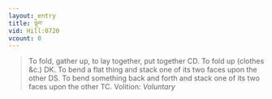 ```yaml
---
layout: entry
title: ལྟེབ་
vid: Hill:0720
vcount: 0
---
```

> To fold, gather up, to lay together, put together CD\. To fold up (clothes &c\.) DK\. To bend a flat thing and stack one of its two faces upon the other DS\. To bend something back and forth and stack one of its two faces upon the other TC\.
> Volition: _Voluntary_


